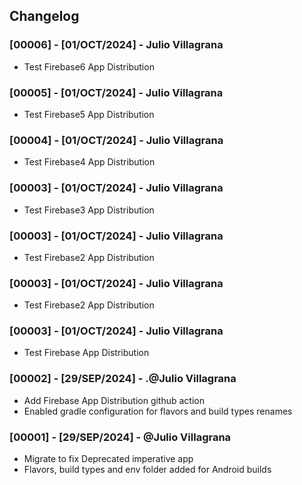 ## Changelog


### [00006] -  [01/OCT/2024] - Julio Villagrana
- Test Firebase6 App Distribution

### [00005] -  [01/OCT/2024] - Julio Villagrana
- Test Firebase5 App Distribution

### [00004] -  [01/OCT/2024] - Julio Villagrana
- Test Firebase4 App Distribution

### [00003] -  [01/OCT/2024] - Julio Villagrana
- Test Firebase3 App Distribution

### [00003] -  [01/OCT/2024] - Julio Villagrana
- Test Firebase2 App Distribution

### [00003] -  [01/OCT/2024] - Julio Villagrana
- Test Firebase2 App Distribution

### [00003] -  [01/OCT/2024] - Julio Villagrana
- Test Firebase App Distribution

### [00002] - [29/SEP/2024] - .@Julio Villagrana
- Add Firebase App Distribution github action
- Enabled gradle configuration for flavors and build types renames

### [00001] - [29/SEP/2024] - @Julio Villagrana

- Migrate to fix Deprecated imperative app
- Flavors, build types and env folder added for Android builds
